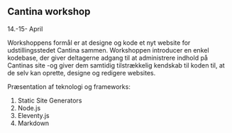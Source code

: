 ## Cantina workshop

14.-15- April

Workshoppens formål er at designe og kode et nyt website for udstillingsstedet Cantina sammen. Workshoppen introducer en enkel kodebase, der giver deltagerne adgang til at administrere indhold på Cantinas site -og giver dem samtidig tilstrækkelig kendskab til koden til, at de selv kan oprette, designe og redigere websites.

Præsentation af teknologi og frameworks: 
1. Static Site Generators 
2. Node.js
3. Eleventy.js
4. Markdown

